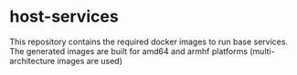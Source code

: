 # host-services
This repository contains the required docker images to run base services. The generated images are built for amd64 and armhf platforms (multi-architecture images are used)

